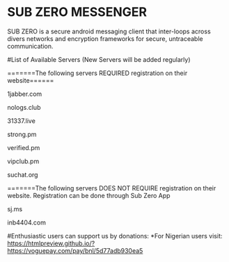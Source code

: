 # SUB ZERO MESSENGER
SUB ZERO is a secure android messaging client that inter-loops across divers networks and encryption frameworks for secure, untraceable  communication.  

#List of Available Servers (New Servers will be added regularly)

=======The following servers REQUIRED registration on their website======


1jabber.com

nologs.club

31337.live

strong.pm

verified.pm

vipclub.pm

suchat.org

=======The following servers DOES NOT REQUIRE registration on their website. Registration can be done through Sub Zero App

sj.ms	

inb4404.com 

#Enthusiastic users can support us by donations:
*For Nigerian users visit: https://htmlpreview.github.io/?https://voguepay.com/pay/bnl/5d77adb930ea5
